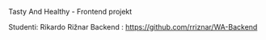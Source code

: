 Tasty And Healthy - Frontend projekt

Studenti: Rikardo Rižnar
Backend : https://github.com/rriznar/WA-Backend

